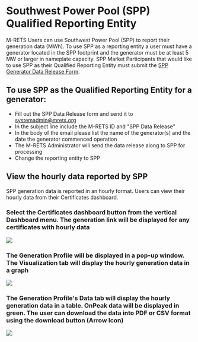 # Southwest Power Pool (SPP) Qualified Reporting Entity 

M-RETS Users can use Southwest Power Pool (SPP) to report their generation data (MWh). To use SPP as a reporting entity a user must have a generator located in the SPP footprint and the generator must be at least 5 MW or larger in nameplate capacity. SPP Market Participants that would like to use SPP as their Qualified Reporting Entity must submit the [SPP Generator Data Release Form](https://www.mrets.org/wp-content/uploads/2018/08/SPP-and-M-RETS-Release-2018-PDF.pdf).

## To use SPP as the Qualified Reporting Entity for a generator:

* Fill out the SPP Data Release form and send it to systemadmin@mrets.org 
* In the subject line include the M-RETS ID and "SPP Data Release"
* In the body of the email please list the name of the generator(s) and the date the generator commenced operation
* The M-RETS Administrator will send the data release along to SPP for processing
* Change the reporting entity to SPP  

## View the hourly data reported by SPP

SPP generation data is reported in an hourly format. Users can view their hourly data from their Certificates dashboard. 

### Select the Certificates dashboard button from the vertical Dashboard menu. The generation link will be displayed for any certificates with hourly data 
![](https://github.com/mrets/photos/blob/f90e527a39d98cecd3dfaf2728aaa0daebc00200/MISO_1.png)

### The Generation Profile will be displayed in a pop-up window. The Visualization tab will display the hourly generation data in a graph 
![](https://github.com/mrets/photos/blob/f90e527a39d98cecd3dfaf2728aaa0daebc00200/MISO_2.png)

### The Generation Profile's Data tab will display the hourly generation data in a table. OnPeak data will be displayed in green. The user can download the data into PDF or CSV format using the download button (Arrow Icon) 
![](https://github.com/mrets/photos/blob/f90e527a39d98cecd3dfaf2728aaa0daebc00200/MISO_3.png)
